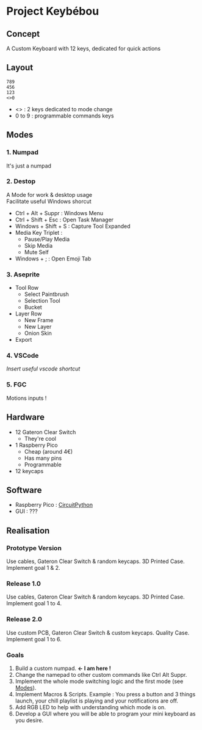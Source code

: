 # Project Keybébou

## Concept
A Custom Keyboard with 12 keys, dedicated for quick actions

## Layout
```
789  
456  
123  
<>0  
```
- <> : 2 keys dedicated to mode change  
- 0 to 9 : programmable commands keys

## Modes

### 1. Numpad
It's just a numpad

### 2. Destop
A Mode for work & desktop usage  
Facilitate useful Windows shorcut  

- Ctrl + Alt + Suppr : Windows Menu
- Ctrl + Shift + Esc : Open Task Manager
- Windows + Shift + S : Capture Tool Expanded
- Media Key Triplet :
    - Pause/Play Media
    - Skip Media
    - Mute Self
- Windows + ; : Open Emoji Tab

### 3. Aseprite
- Tool Row
    - Select Paintbrush
    - Selection Tool
    - Bucket
- Layer Row
    - New Frame
    - New Layer
    - Onion Skin
- Export

### 4. VSCode
*Insert useful vscode shortcut*

### 5. FGC
Motions inputs !

## Hardware
- 12 Gateron Clear Switch
    - They're cool
- 1 Raspberry Pico
    - Cheap (around 4€)
    - Has many pins
    - Programmable
- 12 keycaps

## Software
- Raspberry Pico : [CircuitPython](https://circuitpython.org/)
- GUI : ???

## Realisation

### Prototype Version
Use cables, Gateron Clear Switch & random keycaps. 3D Printed Case. Implement goal 1 & 2.

### Release 1.0
Use cables, Gateron Clear Switch & random keycaps. 3D Printed Case. Implement goal 1 to 4.

### Release 2.0
Use custom PCB, Gateron Clear Switch & custom keycaps. Quality Case. Implement goal 1 to 6.

### Goals
1. Build a custom numpad. **<- I am here !**
2. Change the namepad to other custom commands like Ctrl Alt Suppr.
3. Implement the whole mode switching logic and the first mode (see [Modes](#modes)).
4. Implement Macros & Scripts. Example : You press a button and 3 things launch, your chill playlist is playing and your notifications are off.
5. Add RGB LED to help with understanding which mode is on.
6. Develop a GUI where you will be able to program your mini keyboard as you desire.